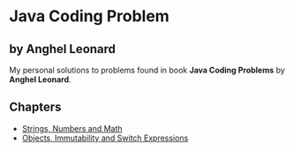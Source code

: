 # Java Coding Problem 
## by Anghel Leonard
My personal solutions to problems found in book **Java Coding Problems** by **Anghel Leonard**.

## Chapters
- [Strings, Numbers and Math](src/main/java/com/hradecek/coding/chapter01/README.md)
- [Objects, Immutability and Switch Expressions](src/main/java/com/hradecek/coding/chapter02/README.md)
